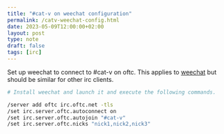 ```yaml
---
title: "#cat-v on weechat configuration"
permalink: /catv-weechat-config.html
date: 2023-05-09T12:00:00+02:00
layout: post
type: note
draft: false
tags: [irc]
---
```


Set up weechat to connect to #cat-v on oftc. This applies to
[weechat](https://weechat.org/) but should be similar for other irc clients.

```sh
# Install weechat and launch it and execute the following commands.

/server add oftc irc.oftc.net -tls
/set irc.server.oftc.autoconnect on
/set irc.server.oftc.autojoin "#cat-v"
/set irc.server.oftc.nicks "nick1,nick2,nick3"
```

